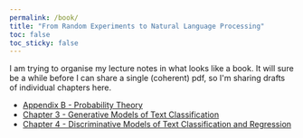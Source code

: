 ```yaml
---
permalink: /book/
title: "From Random Experiments to Natural Language Processing"
toc: false
toc_sticky: false
---
```


I am trying to organise my lecture notes in what looks like a book. It will sure be a while before I can share a single (coherent) pdf, so I'm sharing drafts of individual chapters here.

* [Appendix B - Probability Theory](/assets/pdfs/lecture-notes-appendix-B.pdf)
* [Chapter 3 - Generative Models of Text Classification](/assets/pdfs/generative.pdf)
* [Chapter 4 - Discriminative Models of Text Classification and Regression](/assets/pdfs/discriminative.pdf)
